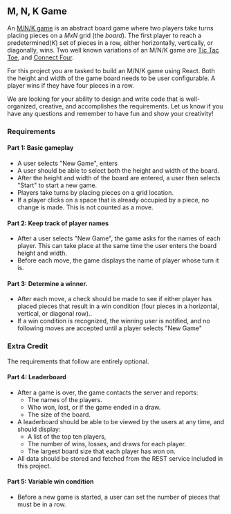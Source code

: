 ## M, N, K Game

An [M/N/K game](https://en.wikipedia.org/wiki/M,n,k-game) is an abstract board game where two players take turns placing pieces on a *MxN* grid (the *board*). The first player to reach a predetermined(*K*) set of pieces in a row, either horizontally, vertically, or diagonally, wins. Two well known variations of an M/N/K game are [Tic Tac Toe](https://en.wikipedia.org/wiki/Tic-tac-toe), and [Connect Four](https://en.wikipedia.org/wiki/Tic-tac-toe).

For this project you are tasked to build an M/N/K game using React. Both the height and width of the game board needs to be user configurable. A player wins if they have four pieces in a row.

We are looking for your ability to design and write code that is well-organized, creative, and accomplishes the requirements.  Let us know if you have any questions and remember to have fun and show your creativity!

### Requirements

#### Part 1: Basic gameplay
- A user selects "New Game", enters
- A user should be able to select both the height and width of the board.
- After the height and width of the board are entered, a user then selects "Start" to start a new game.
- Players take turns by placing pieces on a grid location.
- If a player clicks on a space that is already occupied by a piece, no change is made. This is not counted as a move.

#### Part 2: Keep track of player names
- After a user selects "New Game", the game asks for the names of each player. This can take place at the same time the user enters the board height and width.
- Before each move, the game displays the name of player whose turn it is.

#### Part 3: Determine a winner.
- After each move, a check should be made to see if either player has placed pieces that result in a win condition (four pieces in a horizontal, vertical, or diagonal row)..
- If a win condition is recognized, the winning user is notified, and no following moves are accepted until a player selects "New Game"

### Extra Credit

The requirements that follow are entirely optional.

#### Part 4: Leaderboard

- After a game is over, the game contacts the server and reports:
  - The names of the players.
  - Who won, lost, or if the game ended in a draw.
  - The size of the board.
- A leaderboard should be able to be viewed by the users at any time, and should display: 
  - A list of the top ten players,
  - The number of wins, losses, and draws for each player.
  - The largest board size that each player has won on.
- All data should be stored and fetched from the REST service included in this project.

#### Part 5: Variable win condition

- Before a new game is started, a user can set the number of pieces that must be in a row.

